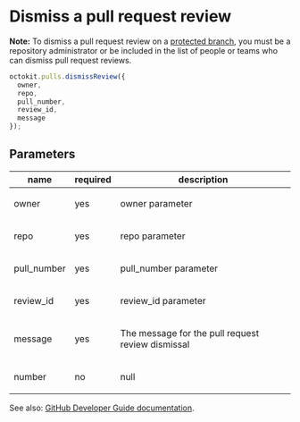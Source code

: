 # Dismiss a pull request review

**Note:** To dismiss a pull request review on a [protected branch](https://developer.github.com/v3/repos/branches/), you must be a repository administrator or be included in the list of people or teams who can dismiss pull request reviews.

```js
octokit.pulls.dismissReview({
  owner,
  repo,
  pull_number,
  review_id,
  message
});
```

## Parameters

<table>
  <thead>
    <tr>
      <th>name</th>
      <th>required</th>
      <th>description</th>
    </tr>
  </thead>
  <tbody>
    <tr><td>owner</td><td>yes</td><td>

owner parameter

</td></tr>
<tr><td>repo</td><td>yes</td><td>

repo parameter

</td></tr>
<tr><td>pull_number</td><td>yes</td><td>

pull_number parameter

</td></tr>
<tr><td>review_id</td><td>yes</td><td>

review_id parameter

</td></tr>
<tr><td>message</td><td>yes</td><td>

The message for the pull request review dismissal

</td></tr>
<tr><td>number</td><td>no</td><td>

null

</td></tr>
  </tbody>
</table>

See also: [GitHub Developer Guide documentation](endpoint.documentationUrl).
